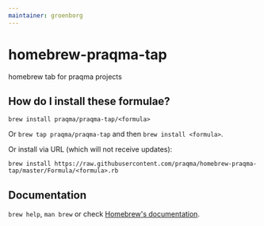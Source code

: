 ```yaml
---
maintainer: groenborg
---
```


# homebrew-praqma-tap
homebrew tab for praqma projects

## How do I install these formulae?
`brew install praqma/praqma-tap/<formula>`

Or `brew tap praqma/praqma-tap` and then `brew install <formula>`.

Or install via URL (which will not receive updates):

```
brew install https://raw.githubusercontent.com/praqma/homebrew-praqma-tap/master/Formula/<formula>.rb
```

## Documentation
`brew help`, `man brew` or check [Homebrew's documentation](https://github.com/Homebrew/brew/tree/master/docs#readme).
